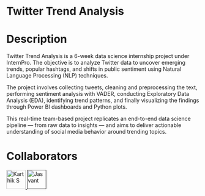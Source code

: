 # Twitter Trend Analysis
# Description
Twitter Trend Analysis is a 6-week data science internship project under InternPro. The objective is to analyze Twitter data to uncover emerging trends, popular hashtags, and shifts in public sentiment using Natural Language Processing (NLP) techniques.<br>


The project involves collecting tweets, cleaning and preprocessing the text, performing sentiment analysis with VADER, conducting Exploratory Data Analysis (EDA), identifying trend patterns, and finally visualizing the findings through Power BI dashboards and Python plots.<br>

This real-time team-based project replicates an end-to-end data science pipeline — from raw data to insights — and aims to deliver actionable understanding of social media behavior around trending topics.<br>


# Collaborators

<p align="left">
  <a href="https://github.com/karthik7SRM">
    <img src="https://github.com/karthik7SRM.png" width="50px;" alt="Karthik S"/>
  </a>
  <a href="">
    <img src="https://avatars.githubusercontent.com/u/158751590?v=4" width = "50px;" alt="Jasvant"/>
  </a>
</p>
